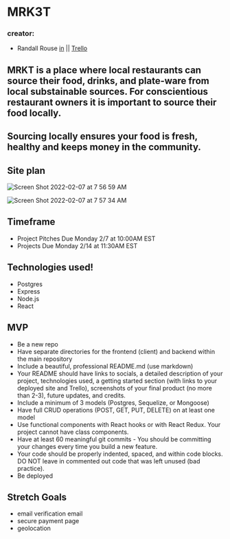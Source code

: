 # MRK3T

### creator:
  * Randall Rouse [in](https://www.linkedin.com/in/randall-rouse/) || [Trello](https://trello.com/b/NAT8AT5l/mrkt)

## MRKT is a place where local restaurants can source their food, drinks, and plate-ware from local substainable sources. For conscientious restaurant owners it is important to source their food locally.
## Sourcing locally ensures your food is fresh, healthy and keeps money in the community. 

## Site plan
![Screen Shot 2022-02-07 at 7 56 59 AM](https://user-images.githubusercontent.com/93789562/152792388-0fa8944a-a54e-4f91-9676-8b9c3af40651.png)

![Screen Shot 2022-02-07 at 7 57 34 AM](https://user-images.githubusercontent.com/93789562/152792394-9b4c21b3-97e0-4ded-a6ba-0037e4464047.png)

## Timeframe
* Project Pitches Due Monday 2/7 at 10:00AM EST
* Projects Due Monday 2/14 at 11:30AM EST

## Technologies used!
* Postgres
* Express
* Node.js
* React

## MVP
* Be a new repo
* Have separate directories for the frontend (client) and backend within the main repository
* Include a beautiful, professional README.md (use markdown)
* Your README should have links to socials, a detailed description of your project, technologies used, a getting started section (with links to your deployed site and Trello), screenshots of your final product (no more than 2-3), future updates, and credits.
* Include a minimum of 3 models (Postgres, Sequelize, or Mongoose)
* Have full CRUD operations (POST, GET, PUT, DELETE) on at least one model
* Use functional components with React hooks or with React Redux. Your project cannot have class components.
* Have at least 60 meaningful git commits - You should be committing your changes every time you build a new feature.
* Your code should be properly indented, spaced, and within code blocks. DO NOT leave in commented out code that was left unused (bad practice).
* Be deployed

## Stretch Goals
* email verification email
* secure payment page
* geolocation 
